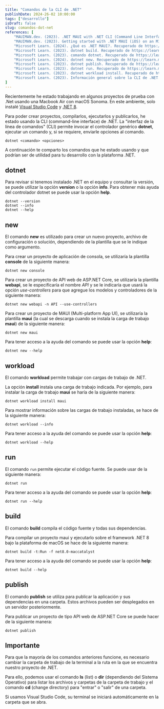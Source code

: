```yaml
---
title: "Comandos de la CLI de .NET"
publishDate: 2024-26-02 10:00:00
tags: ["desarrollo"]
isDraft: false
slug: comandos-dot-net
references: [
    "MAUIMAN.dev. (2023). .NET MAUI with .NET CLI (Command Line Interface). Recuperado de https://mauiman.dev/maui_cli_commandlineinterface.html",
    "MAUIMAN.dev. (2023). Getting started with .NET MAUI (iOS) on an M1 Mac. Recuperado de https://mauiman.dev/maui_ios_mac.html",
    "Microsoft Learn. (2024). ¿Qué es .NET MAUI?. Recuperado de https://learn.microsoft.com/es-es/dotnet/maui/what-is-maui?view=net-maui-8.0",
    "Microsoft Learn. (2023). dotnet build. Recuperado de https://learn.microsoft.com/es-es/dotnet/core/tools/dotnet-build",
    "Microsoft Learn. (2023). comando dotnet. Recuperado de https://learn.microsoft.com/es-es/dotnet/core/tools/dotnet",
    "Microsoft Learn. (2024). dotnet new. Recuperado de https://learn.microsoft.com/es-es/dotnet/core/tools/dotnet-new",
    "Microsoft Learn. (2023). dotnet publish. Recuperado de https://learn.microsoft.com/es-es/dotnet/core/tools/dotnet-publish",
    "Microsoft Learn. (2023). dotnet run. Recuperado de https://learn.microsoft.com/es-es/dotnet/core/tools/dotnet-run",
    "Microsoft Learn. (2023). dotnet workload install. Recuperado de https://learn.microsoft.com/es-es/dotnet/core/tools/dotnet-workload-install",
    "Microsoft Learn. (2023). Información general sobre la CLI de .NET. Recuperado de https://learn.microsoft.com/es-es/dotnet/core/tools/"
]
---
```


Recientemente he estado trabajando en algunos proyectos de prueba con .Net usando una Macbook Air con macOS Sonoma. En este ambiente, solo instalé [Visual Studio Code](https://code.visualstudio.com/) y [.NET 8](https://dotnet.microsoft.com/es-es/download/dotnet/8.0).

Para poder crear proyectos, compilarlos, ejecutarlos y publicarlos, he estado usando la CLI (command-line interface) de .NET. La "interfaz de la línea de comandos" (CLI) permite invocar el controlador genérico **dotnet**, ejecutar un comando y, si se requiere, enviarle opciones al comando.

```showLineNumbers title="CLI de .NET"
dotnet <comando> <opciones>
```

A continuación te comparto los comandos que he estado usando y que podrían ser de utilidad para tu desarrollo con la plataforma .NET.

## dotnet

Para revisar si tenemos instalado .NET en el equipo y consultar la versión, se puede utilizar la opción **version** o la opción **info**. Para obtener más ayuda del controlador dotnet se puede usar la opción **help**.

```showLineNumbers title="CLI de .NET"
dotnet --version
dotnet --info
dotnet --help
```

## new

El comando **new** es utilizado para crear un nuevo proyecto, archivo de configuración o solución, dependiendo de la plantilla que se le indique como argumento.

Para crear un proyecto de aplicación de consola, se utilizaría la plantilla **console** de la siguiente manera:

```showLineNumbers title="CLI de .NET"
dotnet new console
```

Para crear un proyecto de API web de ASP.NET Core, se utilizaría la plantilla **webapi**, se le especificaría el nombre *API* y se le indicaría que usará la opción *use-controllers* para que agregue los modelos y controladores de la siguiente manera:

```showLineNumbers title="CLI de .NET"
dotnet new webapi -n API --use-controllers
```

Para crear un proyecto de MAUI (Multi-platform App UI), se utilizaría la plantilla **maui** (la cual se descarga cuando se instala la carga de trabajo **maui**) de la siguiente manera:

```showLineNumbers title="CLI de .NET"
dotnet new maui
```

Para tener acceso a la ayuda del comando se puede usar la opción **help**:

```showLineNumbers title="CLI de .NET"
dotnet new --help
```

## workload

El comando **workload** permite trabajar con cargas de trabajo de .NET.

La opción **install** instala una carga de trabajo indicada. Por ejemplo, para instalar la carga de trabajo **maui** se haría de la siguiente manera:

```showLineNumbers title="CLI de .NET"
dotnet workload install maui
```

Para mostrar información sobre las cargas de trabajo instaladas, se hace de la siguiente manera:

```showLineNumbers title="CLI de .NET"
dotnet workload --info
```

Para tener acceso a la ayuda del comando se puede usar la opción **help**:

```showLineNumbers title="CLI de .NET"
dotnet workload --help
```

## run

El comando `run` permite ejecutar el código fuente. Se puede usar de la siguiente manera:

```showLineNumbers title="CLI de .NET"
dotnet run
```

Para tener acceso a la ayuda del comando se puede usar la opción **help**:

```showLineNumbers title="CLI de .NET"
dotnet run --help
```

## build

El comando **build** compila el código fuente y todas sus dependencias.

Para compilar un proyecto maui y ejecutarlo sobre el framework .NET 8 bajo la plataforma de macOS se hace de la siguiente manera:

```showLineNumbers title="CLI de .NET"
dotnet build -t:Run -f net8.0-maccatalyst  
```

Para tener acceso a la ayuda del comando se puede usar la opción **help**:

```showLineNumbers title="CLI de .NET"
dotnet build --help
```

## publish

El comando **publish** se utiliza para publicar la aplicación y sus dependencias en una carpeta. Estos archivos pueden ser desplegados en un servidor posteriormente.

Para publicar un proyecto de tipo API web de ASP.NET Core se puede hacer de la siguiente manera:

```showLineNumbers title="CLI de .NET"
dotnet publish  
```

## Importante

Para que la mayoría de los comandos anteriores funcione, es necesario cambiar la carpeta de trabajo de la terminal a la ruta en la que se encuentra nuestro proyecto de .NET. 

Para ello, podemos usar el comando **ls** (list) o **dir** (dependiendo del Sistema Operativo) para listar los archivos y carpetas de la carpeta de trabajo y el comando **cd** (change directory) para  "entrar" o "salir" de una carpeta. 

Si usamos Visual Studio Code, su terminal se iniciará automáticamente en la carpeta que se abra.